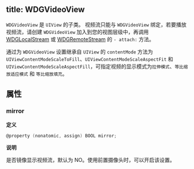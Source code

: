 title: WDGVideoView
---

`WDGVideoView` 是 `UIView` 的子类。
视频流只能与 `WDGVideoView` 绑定，若要播放视频流，请创建 `WDGVideoView` 加入到您的视图层级中，再调用 [WDGLocalStream](/conference/iOS/api/WDGLocalStream.html) 或 [WDGRemoteStream](/conference/iOS/api/WDGRemoteStream.html) 的 `- attach:` 方法。

通过为 `WDGVideoView` 设置继承自 `UIView` 的 `contentMode` 方法为 `UIViewContentModeScaleToFill`、`UIViewContentModeScaleAspectFit` 和 `UIViewContentModeScaleAspectFill`，可指定视频的显示模式为`拉伸模式`、`等比缩放适应模式` 和 `等比缩放填充`。

## 属性

### mirror

**定义**

```objectivec
@property (nonatomic, assign) BOOL mirror;
```

**说明**

是否镜像显示视频流，默认为 NO。使用前置摄像头时，可以开启该设置。
